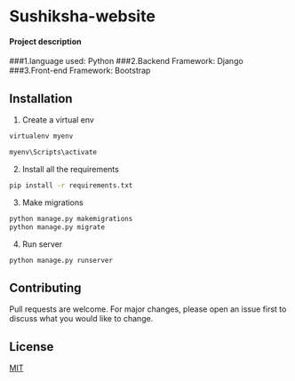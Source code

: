 # Sushiksha-website

#### Project description
###1.language used: Python
###2.Backend Framework: Django
###3.Front-end Framework: Bootstrap

## Installation 

1. Create a virtual env

```bash
virtualenv myenv

myenv\Scripts\activate
```
2. Install all the requirements

```bash
pip install -r requirements.txt
```
3. Make migrations

```bash
python manage.py makemigrations
python manage.py migrate
```

4. Run server
```bash
python manage.py runserver
```

## Contributing
Pull requests are welcome. For major changes, please open an issue first to discuss what you would like to change.

## License
[MIT](https://choosealicense.com/licenses/mit/)
